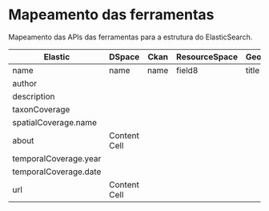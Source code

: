 # Mapeamento das ferramentas

Mapeamento das APIs das ferramentas para a estrutura do ElasticSearch.

| Elastic  | DSpace | Ckan | ResourceSpace | Geonode | 
| ------------- | ------------- | ------------- | ------------- | ------------- | 
| name  | name  | name | field8  | title |
| author  |  |  |  |  |
| description  | |  |  |  |
| taxonCoverage  | |  |  |  |
| spatialCoverage.name  |  |  |  |  |
| about  | Content Cell  |  |  |  |
| temporalCoverage.year  |  |  |  |  |
| temporalCoverage.date  |  |  |  |  |
| url  | Content Cell  |  |  |  |

